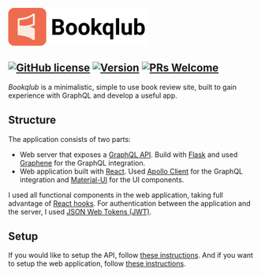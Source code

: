 <a href="https://bookqlub.com/"><img src="logo.png" height=77 alt="Bookqlub"/></a> 

## [![GitHub license](https://img.shields.io/badge/license-MIT-blue.svg)](https://github.com/danifujii/bookqlub/blob/master/LICENSE) [![Version](https://img.shields.io/github/v/release/danifujii/bookqlub)](https://github.com/danifujii/bookqlub/releases) [![PRs Welcome](https://img.shields.io/badge/PRs-welcome-brightgreen.svg)](https://github.com/danifujii/bookqlub/tree/master/bookqlub_api#contributing)

_Bookqlub_ is a minimalistic, simple to use book review site, built to gain experience with GraphQL and develop a useful app. 

## Structure

The application consists of two parts:
  - Web server that exposes a [GraphQL API](https://graphql.org/learn/). Build with [Flask](https://flask.palletsprojects.com/en/1.1.x/)
    and used [Graphene](https://graphene-python.org/) for the GraphQL integration.
  - Web application built with [React](https://reactjs.org/). 
    Used [Apollo Client](https://www.apollographql.com/docs/) for the GraphQL integration and 
    [Material-UI](https://material-ui.com/) for the UI components.

I used all functional components in the web application, taking full advantage of [React hooks](https://reactjs.org/docs/hooks-intro.html).
For authentication between the application and the server, I used [JSON Web Tokens (JWT)](https://jwt.io/).

## Setup

If you would like to setup the API, follow [these instructions](https://github.com/danifujii/bookqlub/tree/master/bookqlub_api#setup).
And if you want to setup the web application, follow [these instructions](https://github.com/danifujii/bookqlub/tree/master/bookqlub_app#setup).
